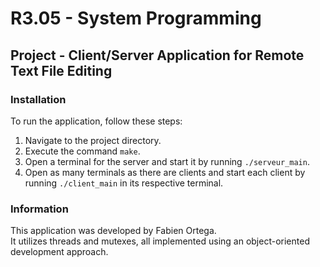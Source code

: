 # R3.05 - System Programming  
## Project - Client/Server Application for Remote Text File Editing  

### Installation  
To run the application, follow these steps:  
1. Navigate to the project directory.  
2. Execute the command `make`.  
3. Open a terminal for the server and start it by running `./serveur_main`.  
4. Open as many terminals as there are clients and start each client by running `./client_main` in its respective terminal.  

### Information  
This application was developed by Fabien Ortega.  
It utilizes threads and mutexes, all implemented using an object-oriented development approach.  
